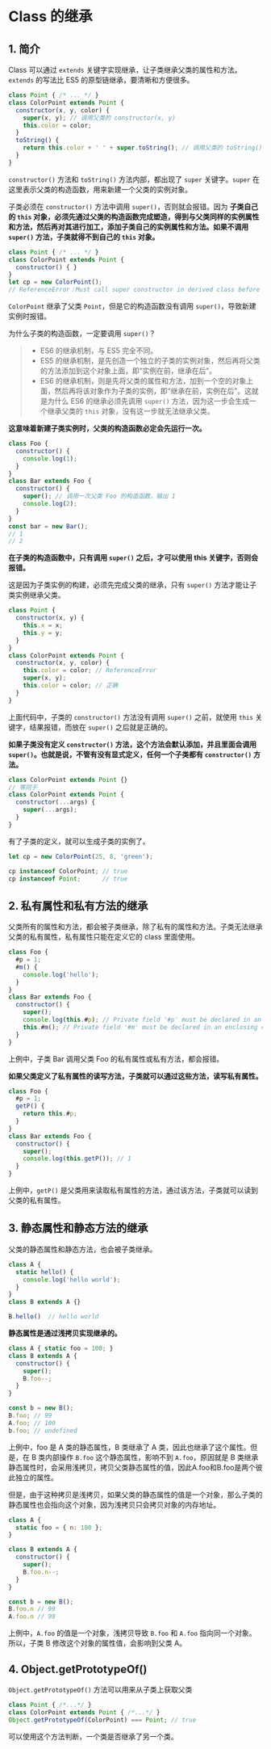 # Class 的继承

## 1. 简介

Class 可以通过 `extends` 关键字实现继承，让子类继承父类的属性和方法。`extends` 的写法比 ES5 的原型链继承，要清晰和方便很多。

```javascript
class Point { /* ... */ }
class ColorPoint extends Point {
  constructor(x, y, color) {
    super(x, y); // 调用父类的 constructor(x, y)
    this.color = color;
  }
  toString() {
    return this.color + ' ' + super.toString(); // 调用父类的 toString()
  }
}
```

`constructor()` 方法和 `toString()` 方法内部，都出现了 `super` 关键字。`super` 在这里表示父类的构造函数，用来新建一个父类的实例对象。

子类必须在 `constructor()` 方法中调用 `super()`，否则就会报错。因为 **子类自己的 `this` 对象，必须先通过父类的构造函数完成塑造，得到与父类同样的实例属性和方法，然后再对其进行加工，添加子类自己的实例属性和方法。如果不调用 `super()` 方法，子类就得不到自己的 `this` 对象。**

```javascript
class Point { /* ... */ }
class ColorPoint extends Point {
  constructor() { }
}
let cp = new ColorPoint();
// ReferenceError：Must call super constructor in derived class before accessing 'this' or returning from derived constructor
```

`ColorPoint` 继承了父类 `Point`，但是它的构造函数没有调用 `super()`，导致新建实例时报错。

为什么子类的构造函数，一定要调用 `super()`？

> - ES6 的继承机制，与 ES5 完全不同。
> - ES5 的继承机制，是先创造一个独立的子类的实例对象，然后再将父类的方法添加到这个对象上面，即“实例在前，继承在后”。
> - ES6 的继承机制，则是先将父类的属性和方法，加到一个空的对象上面，然后再将该对象作为子类的实例，即“继承在前，实例在后”。这就是为什么 ES6 的继承必须先调用 `super()` 方法，因为这一步会生成一个继承父类的 `this` 对象，没有这一步就无法继承父类。

**这意味着新建子类实例时，父类的构造函数必定会先运行一次。**

```javascript
class Foo {
  constructor() {
    console.log(1);
  }
}
class Bar extends Foo {
  constructor() {
    super(); // 调用一次父类 Foo 的构造函数，输出 1
    console.log(2);
  }
}
const bar = new Bar();
// 1
// 2
```

**在子类的构造函数中，只有调用 `super()` 之后，才可以使用 this 关键字，否则会报错。**

这是因为子类实例的构建，必须先完成父类的继承，只有 `super()` 方法才能让子类实例继承父类。

```javascript
class Point {
  constructor(x, y) {
    this.x = x;
    this.y = y;
  }
}
class ColorPoint extends Point {
  constructor(x, y, color) {
    this.color = color; // ReferenceError
    super(x, y);
    this.color = color; // 正确
  }
}
```

上面代码中，子类的 `constructor()` 方法没有调用 `super()` 之前，就使用 `this` 关键字，结果报错，而放在 `super()` 之后就是正确的。

**如果子类没有定义 `constructor()` 方法，这个方法会默认添加，并且里面会调用 `super()`。也就是说，不管有没有显式定义，任何一个子类都有 `constructor()` 方法。**

```javascript
class ColorPoint extends Point {}
// 等同于
class ColorPoint extends Point {
  constructor(...args) {
    super(...args);
  }
}
```

有了子类的定义，就可以生成子类的实例了。

```javascript
let cp = new ColorPoint(25, 8, 'green');

cp instanceof ColorPoint; // true
cp instanceof Point;      // true
```

## 2. 私有属性和私有方法的继承

父类所有的属性和方法，都会被子类继承，除了私有的属性和方法。子类无法继承父类的私有属性，私有属性只能在定义它的 class 里面使用。

```javascript
class Foo {
  #p = 1;
  #m() {
    console.log('hello');
  }
}
class Bar extends Foo {
  constructor() {
    super();
    console.log(this.#p); // Private field '#p' must be declared in an enclosing class
    this.#m(); // Private field '#m' must be declared in an enclosing class
  }
}
```

上例中，子类 Bar 调用父类 Foo 的私有属性或私有方法，都会报错。

**如果父类定义了私有属性的读写方法，子类就可以通过这些方法，读写私有属性。**

```javascript
class Foo {
  #p = 1;
  getP() {
    return this.#p;
  }
}
class Bar extends Foo {
  constructor() {
    super();
    console.log(this.getP()); // 1
  }
}
```

上例中，`getP()` 是父类用来读取私有属性的方法，通过该方法，子类就可以读到父类的私有属性。

## 3. 静态属性和静态方法的继承

父类的静态属性和静态方法，也会被子类继承。

```javascript
class A {
  static hello() {
    console.log('hello world');
  }
}
class B extends A {}

B.hello()  // hello world
```

**静态属性是通过浅拷贝实现继承的。**

```javascript
class A { static foo = 100; }
class B extends A {
  constructor() {
    super();
    B.foo--;
  }
}

const b = new B();
B.foo; // 99
A.foo; // 100
b.foo; // undefined
```

上例中，foo 是 A 类的静态属性，B 类继承了 A 类，因此也继承了这个属性。但是，在 B 类内部操作 `B.foo` 这个静态属性，影响不到 `A.foo`，原因就是 B 类继承静态属性时，会采用浅拷贝，拷贝父类静态属性的值，因此A.foo和B.foo是两个彼此独立的属性。

但是，由于这种拷贝是浅拷贝，如果父类的静态属性的值是一个对象，那么子类的静态属性也会指向这个对象，因为浅拷贝只会拷贝对象的内存地址。

```javascript
class A {
  static foo = { n: 100 };
}

class B extends A {
  constructor() {
    super();
    B.foo.n--;
  }
}

const b = new B();
B.foo.n // 99
A.foo.n // 99
```

上例中，`A.foo` 的值是一个对象，浅拷贝导致 `B.foo` 和 `A.foo` 指向同一个对象。所以，子类 B 修改这个对象的属性值，会影响到父类 A。

## 4. Object.getPrototypeOf()

`Object.getPrototypeOf()` 方法可以用来从子类上获取父类

```javascript
class Point { /*...*/ }
class ColorPoint extends Point { /*...*/ }
Object.getPrototypeOf(ColorPoint) === Point; // true
```

可以使用这个方法判断，一个类是否继承了另一个类。
